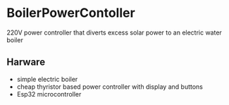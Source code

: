 # BoilerPowerContoller
220V power controller that diverts excess solar power to an electric water boiler

## Harware
- simple electric boiler
- cheap thyristor based power controller with display and buttons
- Esp32 microcontroller


